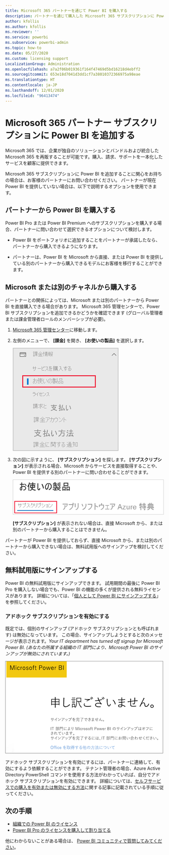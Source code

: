 ```yaml
---
title: Microsoft 365 パートナーを通じて Power BI を購入する
description: パートナーを通じて購入した Microsoft 365 サブスクリプションに Power BI を追加する方法について説明します。 シンジケート モデルは Microsoft 365 で使用される購入モデルです。
author: kfollis
ms.author: kfollis
ms.reviewer: ''
ms.service: powerbi
ms.subservice: powerbi-admin
ms.topic: how-to
ms.date: 05/27/2020
ms.custom: licensing support
LocalizationGroup: Administration
ms.openlocfilehash: a7a2f06b019361f164f47469d5bd16218d4ebff2
ms.sourcegitcommit: 653e18d7041d3dd1cf7a38010372366975a98eae
ms.translationtype: HT
ms.contentlocale: ja-JP
ms.lasthandoff: 12/01/2020
ms.locfileid: "96413474"
---
```

# <a name="add-power-bi-to-a-microsoft-365-partner-subscription"></a>Microsoft 365 パートナー サブスクリプションに Power BI を追加する

Microsoft 365 では、企業が独自のソリューションとバンドルおよび統合した Microsoft 365 を再販することが可能です。購入、請求、サポートを一本化したサービスを顧客に提供できます。

Microsoft 365 サブスクリプションに Power BI を追加することに関心をお持ちの場合は、お客様のパートナーにお問い合わせください。 パートナーが現在 Power BI を提供していない場合は、以下で説明するオプションを使用できます。

## <a name="work-with-your-partner-to-purchase-power-bi"></a>パートナーから Power BI を購入する

Power BI Pro または Power BI Premium へのサブスクリプションを購入する場合、パートナーに問い合わせて選択できるオプションについて検討します。

* Power BI をポートフォリオに追加することをパートナーが承諾したなら、パートナーから購入できるようになります。

* パートナーは、Power BI を Microsoft から直接、または Power BI を提供している別のパートナーから購入できるモデルにお客様を移行することができます。

## <a name="purchase-from-microsoft-or-another-channel"></a>Microsoft または別のチャネルから購入する

パートナーとの関係によっては、Microsoft または別のパートナーから Power BI を直接購入できる場合があります。 Microsoft 365 管理センターで、Power BI サブスクリプションを追加できるかどうかを確認できます (グローバル管理者または課金管理者ロールのメンバーシップが必要)。

1. [Microsoft 365 管理センター](https://admin.microsoft.com/AdminPortal/Home#/homepage)に移動します。

1. 左側のメニューで、 **[課金]** を開き、 **[お使いの製品]** を選択します。

   ![Microsoft 365 管理センターの [課金] メニュー](media/service-admin-syndication-partner/365-my-products.png)

 1. 次の図に示すように、 **[サブスクリプション]** を探します。 **[サブスクリプション]** が表示される場合、Microsoft からサービスを直接取得することや、Power BI を提供する別のパートナーに問い合わせることができます。

    ![[サブスクリプション] が表示された [お使いの製品]](media\service-admin-syndication-partner\365-subscriptions.png)

    **[サブスクリプション]** が表示されない場合は、直接 Microsoft から、または別のパートナーから購入することはできません。

パートナーが Power BI を提供しておらず、直接 Microsoft から、または別のパートナーから購入できない場合は、無料試用版へのサインアップを検討してください。

## <a name="sign-up-for-a-free-trial"></a>無料試用版にサインアップする

Power BI の無料試用版にサインアップできます。 試用期間の最後に Power BI Pro を購入しない場合でも、Power BI の機能の多くが提供される無料ライセンスがあります。 詳細については、「[個人として Power BI にサインアップする](../fundamentals/service-self-service-signup-for-power-bi.md)」を参照してください。

### <a name="enable-ad-hoc-subscriptions"></a>アドホック サブスクリプションを有効にする

既定では、個別のサインアップ (アドホック サブスクリプションとも呼ばれます) は無効になっています。 この場合、サインアップしようとすると次のメッセージが表示されます。*Your IT department has turned off signup for Microsoft Power BI. (あなたの所属する組織の IT 部門により、Microsoft Power BI のサインアップが無効にされています。)*

![サインアップ不可画像](media/service-admin-syndication-partner/sorry.png)

アドホック サブスクリプションを有効にするには、パートナーに連絡して、有効にするよう依頼することができます。 テナント管理者の場合、Azure Active Directory PowerShell コマンドを使用する方法がわかっていれば、自分でアドホック サブスクリプションを有効にできます。 詳細については、[セルフサービスでの購入を有効または無効にする方法](service-admin-disable-self-service.md)に関する記事に記載されている手順に従ってください。

## <a name="next-steps"></a>次の手順

* [組織での Power BI のライセンス](service-admin-licensing-organization.md)
* [Power BI Pro のライセンスを購入して割り当てる](service-admin-purchasing-power-bi-pro.md)

他にわからないことがある場合は、 [Power BI コミュニティで質問してみてください](https://community.powerbi.com/)。